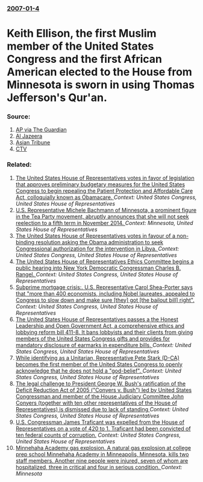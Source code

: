 ### [2007-01-4](/news/2007/01/4/index.md)

#  Keith Ellison, the first Muslim member of the United States Congress and the first African American elected to the House from Minnesota is sworn in using Thomas Jefferson's Qur'an. 




### Source:

1. [AP via The Guardian](http://www.guardian.co.uk/uslatest/story/0,,-6323406,00.html)
2. [Al Jazeera](http://english.aljazeera.net/NR/exeres/60982C59-0A12-47B1-BB79-DAD9BF3C201C.htm)
3. [Asian Tribune](http://www.asiantribune.com/index.php?q=node/3995)
4. [CTV](http://www.ctv.ca/servlet/ArticleNews/story/CTVNews/20070104/congress_quran_070104/20070104)

### Related:

1. [The United States House of Representatives votes in favor of legislation that approves preliminary budgetary measures for the United States Congress to begin repealing the Patient Protection and Affordable Care Act, colloquially known as Obamacare. ](/news/2017/01/13/the-united-states-house-of-representatives-votes-in-favor-of-legislation-that-approves-preliminary-budgetary-measures-for-the-united-states.md) _Context: United States Congress, United States House of Representatives_
2. [U.S. Representative Michele Bachmann of Minnesota, a prominent figure in the Tea Party movement, abruptly announces that she will not seek reelection to a fifth term in November 2014. ](/news/2013/05/29/u-s-representative-michele-bachmann-of-minnesota-a-prominent-figure-in-the-tea-party-movement-abruptly-announces-that-she-will-not-seek-r.md) _Context: Minnesota, United States House of Representatives_
3. [The United States House of Representatives votes in favour of a non-binding resolution asking the Obama administration to seek Congressional authorization for the intervention in Libya. ](/news/2011/06/3/the-united-states-house-of-representatives-votes-in-favour-of-a-non-binding-resolution-asking-the-obama-administration-to-seek-congressional.md) _Context: United States Congress, United States House of Representatives_
4. [The United States House of Representatives Ethics Committee begins a public hearing into New York Democratic Congressman Charles B. Rangel. ](/news/2010/07/29/the-united-states-house-of-representatives-ethics-committee-begins-a-public-hearing-into-new-york-democratic-congressman-charles-b-rangel.md) _Context: United States Congress, United States House of Representatives_
5. [ Subprime mortgage crisis:. U.S. Representative Carol Shea-Porter says that "more than 400 economists, including Nobel laureates, appealed to Congress to slow down and make sure [they] got [the bailout bill] right". ](/news/2008/10/1/subprime-mortgage-crisis-u-s-representative-carol-shea-porter-says-that-more-than-400-economists-including-nobel-laureates-appealed-t.md) _Context: United States Congress, United States House of Representatives_
6. [ The United States House of Representatives passes a the Honest Leadership and Open Government Act, a comprehensive ethics and lobbying reform bill 411-8. It bans lobbyists and their clients from giving members of the United States Congress gifts and provides for mandatory disclosure of earmarks in expenditure bills. ](/news/2007/07/31/the-united-states-house-of-representatives-passes-a-the-honest-leadership-and-open-government-act-a-comprehensive-ethics-and-lobbying-refo.md) _Context: United States Congress, United States House of Representatives_
7. [ While identifying as a Unitarian, Representative Pete Stark (D-CA) becomes the first member of the United States Congress to openly acknowledge that he does not hold a "god-belief". ](/news/2007/03/12/while-identifying-as-a-unitarian-representative-pete-stark-d-ca-becomes-the-first-member-of-the-united-states-congress-to-openly-acknowl.md) _Context: United States Congress, United States House of Representatives_
8. [ The legal challenge to President George W. Bush's ratification of the Deficit Reduction Act of 2005 ("Conyers v. Bush") led by United States Congressman and member of the House Judiciary Committee John Conyers (together with ten other representatives of the House of Representatives) is dismissed due to lack of standing ](/news/2006/11/6/the-legal-challenge-to-president-george-w-bush-s-ratification-of-the-deficit-reduction-act-of-2005-conyers-v-bush-led-by-united-state.md) _Context: United States Congress, United States House of Representatives_
9. [ U.S. Congressman James Traficant was expelled from the House of Representatives on a vote of 420 to 1. Traficant had been convicted of ten federal counts of corruption.](/news/2002/07/24/u-s-congressman-james-traficant-was-expelled-from-the-house-of-representatives-on-a-vote-of-420-to-1-traficant-had-been-convicted-of-ten.md) _Context: United States Congress, United States House of Representatives_
10. [Minnehaha Academy gas explosion. A natural gas explosion at college prep school Minnehaha Academy in Minneapolis, Minnesota, kills two staff members. Another nine people were injured, seven of whom are hospitalized, three in critical and four in serious condition. ](/news/2017/08/2/minnehaha-academy-gas-explosion-a-natural-gas-explosion-at-college-prep-school-minnehaha-academy-in-minneapolis-minnesota-kills-two-staff.md) _Context: Minnesota_
